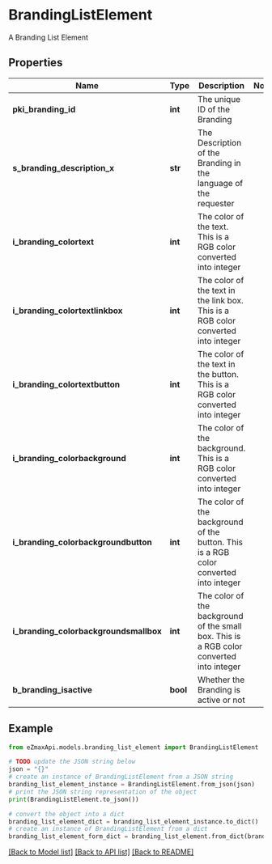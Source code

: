# BrandingListElement

A Branding List Element

## Properties

Name | Type | Description | Notes
------------ | ------------- | ------------- | -------------
**pki_branding_id** | **int** | The unique ID of the Branding | 
**s_branding_description_x** | **str** | The Description of the Branding in the language of the requester | 
**i_branding_colortext** | **int** | The color of the text. This is a RGB color converted into integer | 
**i_branding_colortextlinkbox** | **int** | The color of the text in the link box. This is a RGB color converted into integer | 
**i_branding_colortextbutton** | **int** | The color of the text in the button. This is a RGB color converted into integer | 
**i_branding_colorbackground** | **int** | The color of the background. This is a RGB color converted into integer | 
**i_branding_colorbackgroundbutton** | **int** | The color of the background of the button. This is a RGB color converted into integer | 
**i_branding_colorbackgroundsmallbox** | **int** | The color of the background of the small box. This is a RGB color converted into integer | 
**b_branding_isactive** | **bool** | Whether the Branding is active or not | 

## Example

```python
from eZmaxApi.models.branding_list_element import BrandingListElement

# TODO update the JSON string below
json = "{}"
# create an instance of BrandingListElement from a JSON string
branding_list_element_instance = BrandingListElement.from_json(json)
# print the JSON string representation of the object
print(BrandingListElement.to_json())

# convert the object into a dict
branding_list_element_dict = branding_list_element_instance.to_dict()
# create an instance of BrandingListElement from a dict
branding_list_element_form_dict = branding_list_element.from_dict(branding_list_element_dict)
```
[[Back to Model list]](../README.md#documentation-for-models) [[Back to API list]](../README.md#documentation-for-api-endpoints) [[Back to README]](../README.md)


